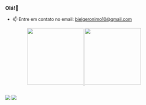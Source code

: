 ### Olá!👋 

- 📫 Entre em contato no email: bielgeronimo10@gmail.com

<div align="center">
  <a href="https://github.com/geronimogabriel">
  <img height="180em" src="https://github-readme-stats.vercel.app/api?username=geronimogabriel&show_icons=true&theme=dark&include_all_commits=true&count_private=true"/>
  <img height="180em" src="https://github-readme-stats.vercel.app/api/top-langs/?username=geronimogabriel&layout=compact&langs_count=7&theme=dark"/>
</div>
<!-- <div style="display: inline_block"><br>
  <img align="center" alt="Geron-Js" height="30" width="40" src="https://raw.githubusercontent.com/devicons/devicon/master/icons/javascript/javascript-plain.svg">
  <img align="center" alt="Geron-React" height="30" width="40" src="https://raw.githubusercontent.com/devicons/devicon/master/icons/react/react-original.svg">
  <img align="center" alt="Geron-HTML" height="30" width="40" src="https://raw.githubusercontent.com/devicons/devicon/master/icons/html5/html5-original.svg">
  <img align="center" alt="Geron-CSS" height="30" width="40" src="https://raw.githubusercontent.com/devicons/devicon/master/icons/css3/css3-original.svg">
  <img align="rigth" alt="Geron-GIF" src="https://c.tenor.com/Mtt_u2FtYBkAAAAC/coffee-code.gif">
</div> -->
  
  ##
 
<div> 
  <a href = "mailto:bielgeronimo10@gmai.com"><img src="https://img.shields.io/badge/-Gmail-%23333?style=for-the-badge&logo=gmail&logoColor=white" target="_blank"></a>
  <a href="https://www.linkedin.com/in/gabriel-geronimo-20619a214/" target="_blank"><img src="https://img.shields.io/badge/-LinkedIn-%230077B5?style=for-the-badge&logo=linkedin&logoColor=white" target="_blank"></a> 
 
 
</div>
